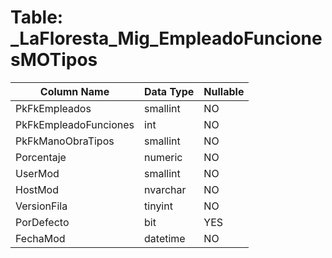 # Table: _LaFloresta_Mig_EmpleadoFuncionesMOTipos

| Column Name | Data Type | Nullable |
|-------------|-----------|----------|
| PkFkEmpleados | smallint | NO |
| PkFkEmpleadoFunciones | int | NO |
| PkFkManoObraTipos | smallint | NO |
| Porcentaje | numeric | NO |
| UserMod | smallint | NO |
| HostMod | nvarchar | NO |
| VersionFila | tinyint | NO |
| PorDefecto | bit | YES |
| FechaMod | datetime | NO |

